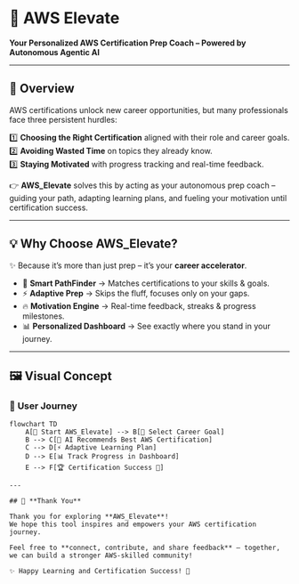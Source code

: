 # 🚀 **AWS Elevate**

**Your Personalized AWS Certification Prep Coach – Powered by Autonomous Agentic AI**

---

## 🌟 **Overview**

AWS certifications unlock new career opportunities, but many professionals face three persistent hurdles:

1️⃣ **Choosing the Right Certification** aligned with their role and career goals.  
2️⃣ **Avoiding Wasted Time** on topics they already know.  
3️⃣ **Staying Motivated** with progress tracking and real-time feedback.  

👉 **AWS_Elevate** solves this by acting as your autonomous prep coach – guiding your path, adapting learning plans, and fueling your motivation until certification success.

---

## 💡 **Why Choose AWS_Elevate?**

✨ Because it’s more than just prep – it’s your **career accelerator**.

- 🧭 **Smart PathFinder** → Matches certifications to your skills & goals.  
- ⚡ **Adaptive Prep** → Skips the fluff, focuses only on your gaps.  
- 🔥 **Motivation Engine** → Real-time feedback, streaks & progress milestones.  
- 📊 **Personalized Dashboard** → See exactly where you stand in your journey.  

---

## 🖼️ **Visual Concept**

### 🎯 **User Journey**
```mermaid
flowchart TD
    A[🚀 Start AWS_Elevate] --> B[🎯 Select Career Goal]
    B --> C[🤖 AI Recommends Best AWS Certification]
    C --> D[⚡ Adaptive Learning Plan]
    D --> E[📊 Track Progress in Dashboard]
    E --> F[🏆 Certification Success 🎉]

---

## 🙏 **Thank You**

Thank you for exploring **AWS_Elevate**!  
We hope this tool inspires and empowers your AWS certification journey.  

Feel free to **connect, contribute, and share feedback** — together, we can build a stronger AWS-skilled community!  

✨ Happy Learning and Certification Success! 🚀

